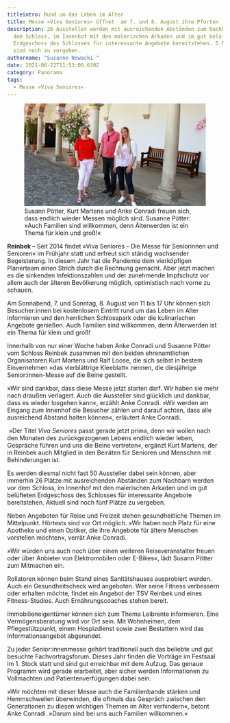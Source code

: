 ```yaml
---
titleintro: Rund um das Leben im Alter
title: Messe »Viva Seniores« öffnet  am 7. und 8. August ihre Pforten
description: 26 Aussteller werden mit ausreichenden Abständen zum Nachbarn vor
  dem Schloss, im Innenhof mit den malerischen Arkaden und im gut belüfteten
  Erdgeschoss des Schlosses für interessante Angebote bereitstehen. 5 Plätze
  sind noch zu vergeben.
authorname: "Susanne Nowacki "
date: 2021-06-22T11:53:00.630Z
category: Panorama
tags:
  - Messe »Viva Seniores«
---
```

<figure>
  <img src="/static/media/2021-08-02-viva-seniores-orgateam.jpg">
  <figcaption>
Susann Pötter, Kurt Martens und Anke Conradi freuen sich, dass endlich wieder Messen möglich sind. Susanne Pötter: »Auch Familien sind willkommen, denn Älterwerden ist ein Thema für klein und groß!«   
   
  </figcaption>
</figure>



**Reinbek –** Seit 2014 findet »Viva Seniores – Die Messe für Seniorinnen und Senioren« im Frühjahr statt und erfreut sich ständig wachsender Begeisterung. In diesem Jahr hat die Pandemie dem vierköpfigen Planerteam einen Strich durch die Rechnung gemacht. Aber jetzt machen es die sinkenden Infektionszahlen und der zunehmende Impfschutz vor allem auch der älteren Bevölkerung möglich, optimistisch nach vorne zu schauen. 

Am Sonnabend, 7. und Sonntag, 8. August von 11 bis 17 Uhr können sich Besucher:innen bei kostenlosem Eintritt rund um das Leben im Alter informieren und den herrlichen Schlosspark oder die kulinarischen Angebote genießen. Auch Familien sind willkommen, denn Älterwerden ist ein Thema für klein und groß!

Innerhalb von nur einer Woche haben Anke Conradi und Susanne Pötter vom Schloss Reinbek zusammen mit den beiden ehrenamtlichen Organisatoren Kurt Martens und Ralf Loose, die sich selbst in bestem Einvernehmen »das vierblättrige Kleeblatt« nennen, die diesjährige Senior:innen-Messe auf die Beine gestellt. 

»Wir sind dankbar, dass diese Messe jetzt starten darf. Wir haben sie mehr nach draußen verlagert. Auch die Aussteller sind glücklich und dankbar, dass es wieder losgehen kann«, erzählt Anke Conradi. »Wir werden am Eingang zum Innenhof die Besucher zählen und darauf achten, dass alle ausreichend Abstand halten können«, erläutert Anke Conradi.

 »Der Titel *Viva Seniores* passt gerade jetzt prima, denn wir wollen nach den Monaten des zurückgezogenen Lebens endlich wieder leben, Gespräche führen und uns die Beine vertreten«, ergänzt Kurt Martens, der in Reinbek auch Mitglied in den Beiräten für Senioren und Menschen mit Behinderungen ist. 

Es werden diesmal nicht fast 50 Aussteller dabei sein können, aber immerhin 26 Plätze mit ausreichenden Abständen zum Nachbarn werden vor dem Schloss, im Innenhof mit den malerischen Arkaden und im gut belüfteten Erdgeschoss des Schlosses für interessante Angebote bereitstehen. Aktuell sind noch fünf Plätze zu vergeben. 

Neben Angeboten für Reise und Freizeit stehen gesundheitliche Themen im Mittelpunkt. Hörtests sind vor Ort möglich. »Wir haben noch Platz für eine Apotheke und einen Optiker, die ihre Angebote für ältere Menschen vorstellen möchten«, verrät Anke Conradi.

»Wir würden uns auch noch über einen weiteren Reiseveranstalter freuen oder über Anbieter von Elektromobilen oder E-Bikes«, lädt Susann Pötter zum Mitmachen ein. 

Rollatoren können beim Stand eines Sanitätshauses ausprobiert werden. Auch ein Gesundheitscheck wird angeboten. Wer seine Fitness verbessern oder erhalten möchte, findet ein Angebot der TSV Reinbek und eines Fitness-Studios. Auch Ernährungscoaches stehen bereit. 

Immobilieneigentümer können sich zum Thema Leibrente informieren. Eine Vermögensberatung wird vor Ort sein. Mit Wohnheimen, dem Pflegestützpunkt, einem Hospizdienst sowie zwei Bestattern wird das Informationsangebot abgerundet.

Zu jeder Senior:innenmesse gehört traditionell auch das beliebte und gut besuchte Fachvortragsforum. Dieses Jahr finden die Vorträge im Festsaal im 1. Stock statt und sind gut erreichbar mit dem Aufzug. Das genaue Programm wird gerade erarbeitet, aber sicher werden Informationen zu Vollmachten und Patientenverfügungen dabei sein. 

»Wir möchten mit dieser Messe auch die Familienbande stärken und Hemmschwellen überwinden, die oftmals das Gespräch zwischen den Generationen zu diesen wichtigen Themen im Alter verhindern«, betont Anke Conradi. »Darum sind bei uns auch Familien willkommen.«
